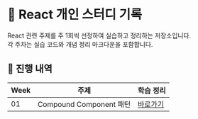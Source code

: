 # 🧪 React 개인 스터디 기록

React 관련 주제를 주 1회씩 선정하여 실습하고 정리하는 저장소입니다.  
각 주차는 실습 코드와 개념 정리 마크다운을 포함합니다.

## 📅 진행 내역

| Week | 주제                       | 학습 정리                  |
|------|----------------------------|----------------------------|
| 01   | Compound Component 패턴     | [바로가기](./week-01-compound-component) |